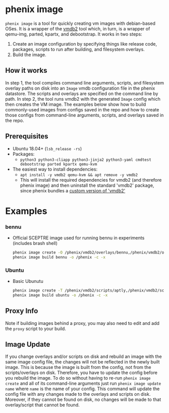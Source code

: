 # phenix image
`phenix image` is a tool for quickly creating vm images with debian-based OSes. It is a wrapper of the [vmdb2](https://vmdb2.liw.fi/) tool which, in turn, is a wrapper of qemu-img, parted, kpartx, and debootstrap. It works in two steps:

1. Create an image configuration by specifying things like release code, packages, scripts to run after building, and filesystem overlays.
2. Build the image.

## How it works
In step 1, the tool compiles command line arguments, scripts, and filesystem overlay paths on disk into an `Image` vmdb configuration file in the phenix datastore. The scripts and overlays are specified on the command line by path. In step 2, the tool runs vmdb2 with the generated `Image` config which then creates the VM image. The examples below show how to build commonly-used images from configs saved in the repo and how to create those configs from command-line arguments, scripts, and overlays saved in the repo.

## Prerequisites
- Ubuntu 18.04+ (`lsb_release -rs`)
- Packages:
  - `python3 python3-cliapp python3-jinja2 python3-yaml cmdtest debootstrap parted kpartx qemu-kvm`
- The easiest way to install dependencies:
  - `apt install -y vmdb2 qemu-kvm && apt remove -y vmdb2`
  - This will install the required dependencies for vmdb2 (and therefore phenix image) and then uninstall the standard 'vmdb2' package, since phenix bundles a [custom version of 'vmdb2'](https://github.com/glattercj/vmdb2/releases/tag/v1.0)

# Examples

### bennu
- Official SCEPTRE image used for running bennu in experiments (includes brash shell)

    ```bash
    phenix image create -O /phenix/vmdb2/overlays/bennu,/phenix/vmdb2/overlays/brash -T /phenix/vmdb2/scripts/aptly,/phenix/vmdb2/scripts/bennu --format qcow2 --release focal -c bennu --size 10G
    phenix image build bennu -o /phenix -c -x
    ```

### Ubuntu 
- Basic Ubunutu 
 
    ```bash
    phenix image create -T /phenix/vmdb2/scripts/aptly,/phenix/vmdb2/scripts/ubuntu --format qcow2 --release focal -c ubuntu
    phenix image build ubuntu -o /phenix -c -x
    ```

## Proxy Info
Note if building images behind a proxy, you may also need to edit and add the `proxy` script to your build.

## Image Update
If you change overlays and/or scripts on disk and rebuild an image with the same image config file, the changes will not be reflected in the newly built image. This is because the image is built from the config, not from the scripts/overlays on disk. Therefore, you have to update the config before you rebuild the image. To do so without having to re-run `phenix image create` and all of its command-line arguments just run `phenix image update name` where `name` is the name of your config. This command will update the config file with any changes made to the overlays and scripts on disk. Moreover, if they cannot be found on disk, no changes will be made to that overlay/script that cannot be found.
